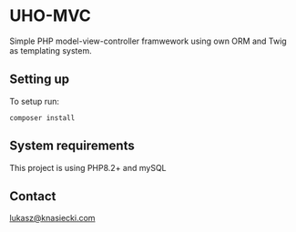 # UHO-MVC

Simple PHP model-view-controller framwework
using own ORM and Twig as templating system.

## Setting up
To setup run:

`composer install`

## System requirements
This project is using PHP8.2+ and mySQL

## Contact
lukasz@knasiecki.com